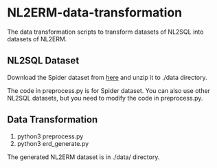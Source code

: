 # NL2ERM-data-transformation

The data transformation scripts to transform datasets of NL2SQL into datasets of NL2ERM.

## NL2SQL Dataset

Download the Spider dataset from [here](https://yale-lily.github.io/spider) and unzip it to ./data directory.

The code in preprocess.py is for Spider dataset.
You can also use other NL2SQL datasets, but you need to modify the code in preprocess.py.

## Data Transformation

1. python3 preprocess.py
2. python3 erd_generate.py

The generated NL2ERM dataset is in ./data/ directory.